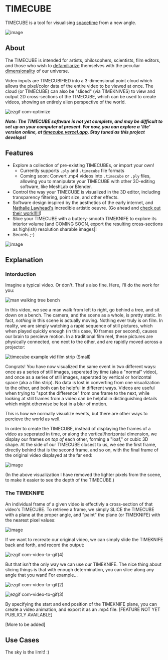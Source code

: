 # TIMECUBE
TIMECUBE is a tool for visualising [spacetime](https://en.wikipedia.org/wiki/Spacetime) from a new angle.

![image](https://github.com/yitzilitt/TIMECUBE/assets/28551587/d8c8f518-1b47-4f67-9999-8a0caa38de6d)

## About
The TIMECUBE is intended for artists, philosophers, scientists, film editors, and those who wish to [defamiliarize](https://en.wikipedia.org/wiki/Defamiliarization) themselves with the peculiar [dimensionality](https://en.wikipedia.org/wiki/Curse_of_dimensionality) of our universe.

Video inputs are TIMECUBIFIED into a 3-dimensional point cloud which allows the pixel/color data of the entire video to be viewed at once. The cloud (or TIMECUBE) can also be "sliced" (via TIMEKNIVES) to view and output 2D cross-sections of the TIMECUBE, which can be used to create videos, showing an entirely alien perspective of the world.

![ezgif com-optimize](https://github.com/yitzilitt/TIMECUBE/assets/28551587/d3e279f6-fe75-4d8b-98a9-4c5602cacd98)

_**Note: The TIMECUBE software is not yet complete, and may be difficult to set up on your computer at present. For now, you can explore a 'lite' version online, at [timecube.vercel.app](https://timecube.vercel.app/). Stay tuned as this project develops!**_

## Features
* Explore a collection of pre-existing TIMECUBEs, or import your own!
  * Currently supports `.ply` and `.timecube` file formats
  * Coming soon: Convert .mp4 videos into `.timecube` or `.ply` files, allowing you to manipulate your TIMECUBE with other 3D-editing software, like MeshLab or Blender.
* Control the way your TIMECUBE is visualized in the 3D editor, including transparency filtering, point size, and other effects.
* Software design inspired by the aesthetics of the early internet, and [Nathalie Lawhead's](https://en.wikipedia.org/wiki/Nathalie_Lawhead) incredible artistic oeuvre. (Go ahead and [check out their work!!!!!](http://www.nathalielawhead.com/candybox/))
* Slice your TIMECUBE with a buttery-smooth TIMEKNIFE to explore its interior volume [and COMING SOON, export the resulting cross-sections as high(ish) resolution sharable images]!
* Secrets ;-)

![image](https://github.com/yitzilitt/TIMECUBE/assets/28551587/8771885f-6fa2-432a-91f4-222e16418b15)

## Explanation
### Intorduction
Imagine a typical video. Or don't. That's also fine. Here, I'll do the work for you:

![man walking tree bench](https://github.com/yitzilitt/TIMECUBE/assets/28551587/d09146f2-ecdd-423d-8dcf-0406fab99d04)

In this video, we see a man walk from left to right, go behind a tree, and sit down on a bench. The camera, and the scene as a whole, is pretty static. In fact, *nothing* in this scene is actually moving. Nothing ever truly is on film. In reality, we are simply watching a rapid sequence of still pictures, which when played quickly enough (in this case, 10 frames per second), causes our brain to percieve motion. In a traditional film reel, these pictures are physically connected, one next to the other, and are rapidly moved across a projector:

![timecube example vid film strip (Small)](https://github.com/yitzilitt/TIMECUBE/assets/28551587/aeeb7dff-180b-4267-bde3-2169eb98838c)

Congrats! You have now visualized the same event in two different ways: once as a series of still images, seperated by time (aka a "normal" video), and once as a series of still images, seperated by vertical or horizontal space (aka a film strip). No data is lost in converting from one visualization to the other, and both can be helpful in different ways. Videos are useful when trying to "spot the difference" from one frame to the next, while looking at still frames from a video can be helpful in distinguishing details which might otherwise be lost in a blur of motion.

This is how we normally visualize events, but there are other ways to percieve the world as well.

In order to create the TIMECUBE, instead of displaying the frames of a video as seperated in time, or along the vertical/horizontal dimension, we display our frames *on top of* each other, forming a "loaf," or cubic 3D shape. At the side of our TIMECUBE closest to us, we see the first frame, directly behind that is the second frame, and so on, with the final frame of the original video displayed at the far end:

![image](https://github.com/yitzilitt/TIMECUBE/assets/28551587/ed576eca-92fd-45f3-9e89-b7c5e5a6ca1a)

(In the above visualization I have removed the lighter pixels from the scene, to make it easier to see the depth of the TIMECUBE.)

### The TIMEKNIFE
An individual frame of a given video is effectivly a cross-section of that video's TIMECUBE. To retrieve a frame, we simply SLICE the TIMECUBE with a plane at the proper angle, and "paint" the plane (or TIMEKNIFE) with the nearest pixel values:

![image](https://github.com/yitzilitt/TIMECUBE/assets/28551587/2937dbbd-609e-464f-81d8-b539d6d10a62)

If we want to recreate our original video, we can simply slide the TIMEKNIFE back and forth, and record the output:

![ezgif com-video-to-gif(4)](https://github.com/yitzilitt/TIMECUBE/assets/28551587/50c4ec2f-5522-4eda-ad7c-81a375dae802)


But that isn't the only way we can use our TIMEKNIFE. The nice thing about slicing things is that with enough determination, you can slice along any angle that you want! For example...

![ezgif com-video-to-gif(2)](https://github.com/yitzilitt/TIMECUBE/assets/28551587/9f6f8fe5-79dc-4d2a-8b75-b4c897ae4276)

![ezgif com-video-to-gif(3)](https://github.com/yitzilitt/TIMECUBE/assets/28551587/8c4d039b-2b01-48ad-9c74-0769f0777c8d)

By specifying the start and end position of the TIMEKNIFE plane, you can create a video animation, and export it as an .mp4 file. [FEATURE NOT YET PUBLICLY AVAILABLE]




[More to be added]


## Use Cases

The sky is the limit! :)


